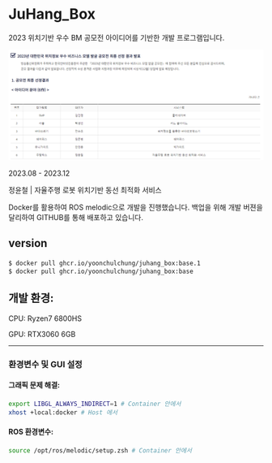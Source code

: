 # JuHang_Box
2023 위치기반 우수 BM 공모전 아이디어를 기반한 개발 프로그램입니다. 

![2023 대한민국 위치정보 우수 비지니스 모델 공모전](https://github.com/Yoonchulchung/JuHang_Box/blob/main/2023%20%EB%8C%80%ED%95%9C%EB%AF%BC%EA%B5%AD%20%EC%9C%84%EC%B9%98%EA%B8%B0%EB%B0%98%20%EA%B3%B5%EB%AA%A8%EC%A0%84.PNG)

2023.08 - 2023.12 

정윤철 | 자율주행 로봇 위치기반 동선 최적화 서비스

Docker를 활용하여 ROS melodic으로 개발을 진행했습니다. 백업을 위해 개발 버젼을 달리하여 GITHUB를 통해 배포하고 있습니다.

version
---
```
$ docker pull ghcr.io/yoonchulchung/juhang_box:base.1
$ docker pull ghcr.io/yoonchulchung/juhang_box:base
```

개발 환경:
---
CPU: Ryzen7 6800HS

GPU: RTX3060 6GB



---
### 환경변수 및 GUI 설정

#### 그래픽 문제 해결:

```bash
export LIBGL_ALWAYS_INDIRECT=1 # Container 안에서
xhost +local:docker # Host 에서
```

#### ROS 환경변수:
```bash
source /opt/ros/melodic/setup.zsh # Container 안에서
```

